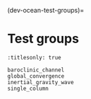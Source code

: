 (dev-ocean-test-groups)=

# Test groups

```{toctree}
:titlesonly: true

baroclinic_channel
global_convergence
inertial_gravity_wave
single_column
```
